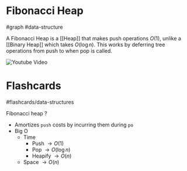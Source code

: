 # Fibonacci Heap
#graph #data-structure 

A Fibonacci Heap is a [[Heap]] that makes push operations $O(1)$, unlike a [[Binary Heap]] which takes $O(\log n)$. This works by deferring tree operations from push to when pop is called. 

![Youtube Video](https://www.youtube.com/watch?v=6JxvKfSV9Ns)
# Flashcards
#flashcards/data-structures 

Fibonacci heap
?
- Amortizes `push` costs by incurring them during `po`
- Big O
	- Time
		- Push $\to O(1)$
		- Pop $\to O(\log n)$
		- Heapify $\to O(n)$
	- Space $\to O(n)$
<!--SR:!2025-01-30,8,250-->
